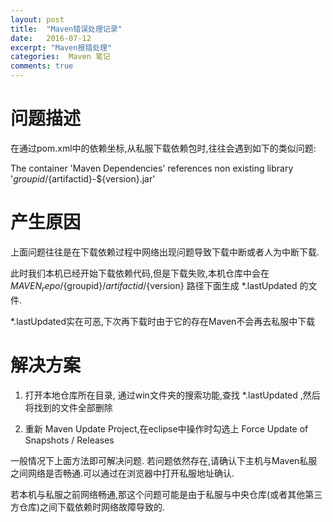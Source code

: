 ```yaml
---
layout: post
title:  "Maven错误处理记录"
date:   2016-07-12
excerpt: "Maven报错处理"
categories:  Maven 笔记
comments: true
---
```


# 问题描述

在通过pom.xml中的依赖坐标,从私服下载依赖包时,往往会遇到如下的类似问题:

The container 'Maven Dependencies' references non existing library '${groupid}/${artifactid}-${version}.jar'

# 产生原因

上面问题往往是在下载依赖过程中网络出现问题导致下载中断或者人为中断下载.

此时我们本机已经开始下载依赖代码,但是下载失败,本机仓库中会在${MAVEN_repo}/${groupid}/${artifactid}/${version} 路径下面生成 *.lastUpdated 的文件.

*.lastUpdated实在可恶,下次再下载时由于它的存在Maven不会再去私服中下载

# 解决方案

  1. 打开本地仓库所在目录, 通过win文件夹的搜索功能,查找 *.lastUpdated ,然后将找到的文件全部删除
  
  2. 重新 Maven Update Project,在eclipse中操作时勾选上 Force Update of Snapshots / Releases
  
一般情况下上面方法即可解决问题. 若问题依然存在,请确认下主机与Maven私服之间网络是否畅通.可以通过在浏览器中打开私服地址确认.

若本机与私服之前网络畅通,那这个问题可能是由于私服与中央仓库(或者其他第三方仓库)之间下载依赖时网络故障导致的.